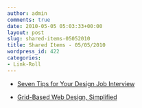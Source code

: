 ```yaml
---
author: admin
comments: true
date: 2010-05-05 05:03:33+00:00
layout: post
slug: shared-items-05052010
title: Shared Items - 05/05/2010
wordpress_id: 422
categories:
- Link-Roll
---
```


  * [Seven Tips for Your Design Job Interview](http://designinformer.com/seven-tips-design-job-interview/)
  

  * [Grid-Based Web Design, Simplified](http://designinformer.com/grid-based-web-design-simplified/)
  


